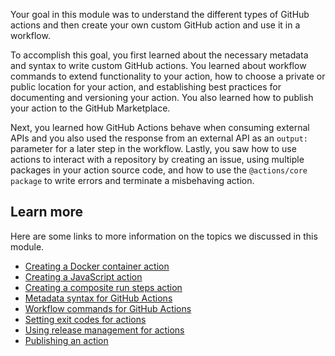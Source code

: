 Your goal in this module was to understand the different types of GitHub actions and then create your own custom GitHub action and use it in a workflow.

To accomplish this goal, you first learned about the necessary metadata and syntax to write custom GitHub actions. You learned about workflow commands to extend functionality to your action, how to choose a private or public location for your action, and establishing best practices for documenting and versioning your action. You also learned how to publish your action to the GitHub Marketplace. 

Next, you learned how GitHub Actions behave when consuming external APIs and you also used the response from an external API as an `output:` parameter for a later step in the workflow. Lastly, you saw how to use actions to interact with a repository by creating an issue, using multiple packages in your action source code, and how to use the `@actions/core package` to write errors and terminate a misbehaving action.

## Learn more

Here are some links to more information on the topics we discussed in this module.

- [Creating a Docker container action](https://docs.github.com/en/actions/creating-actions/creating-a-docker-container-action)
- [Creating a JavaScript action](https://docs.github.com/en/actions/creating-actions/creating-a-javascript-action)
- [Creating a composite run steps action](https://docs.github.com/en/actions/creating-actions/creating-a-composite-run-steps-action)
- [Metadata syntax for GitHub Actions](https://docs.github.com/en/actions/creating-actions/metadata-syntax-for-github-actions)
- [Workflow commands for GitHub Actions](https://docs.github.com/en/actions/reference/workflow-commands-for-github-actions)
- [Setting exit codes for actions](https://docs.github.com/en/actions/creating-actions/setting-exit-codes-for-actions)
- [Using release management for actions](https://docs.github.com/en/actions/creating-actions/about-actions#using-release-management-for-actions)
- [Publishing an action](https://docs.github.com/en/actions/creating-actions/publishing-actions-in-github-marketplace#publishing-an-action)